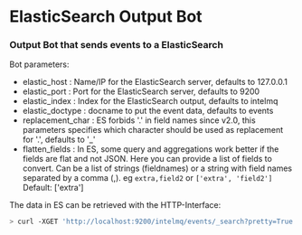 # ElasticSearch Output Bot

### Output Bot that sends events to a ElasticSearch


Bot parameters:

* elastic_host       : Name/IP for the ElasticSearch server, defaults to 127.0.0.1
* elastic_port       : Port for the ElasticSearch server, defaults to 9200
* elastic_index      : Index for the ElasticSearch output, defaults to intelmq
* elastic_doctype    : docname to put the event data, defaults to events
* replacement_char   : ES forbids '.' in field names since v2.0, this parameters specifies which character should be used as replacement for '.', defaults to '_'
* flatten_fields     : In ES, some query and aggregations work better if the fields are flat and not JSON. Here you can provide a list of fields to convert.
                       Can be a list of strings (fieldnames) or a string with field names separated by a comma (,). eg `extra,field2` or `['extra', 'field2']`
                       Default: ['extra']

The data in ES can be retrieved with the HTTP-Interface:

```bash
> curl -XGET 'http://localhost:9200/intelmq/events/_search?pretty=True'
```
